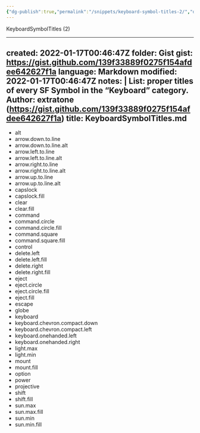 ```yaml
---
{"dg-publish":true,"permalink":"/snippets/keyboard-symbol-titles-2/","dgHomeLink":true,"dgPassFrontmatter":false}
---
```


KeyboardSymbolTitles (2)

---
created: 2022-01-17T00:46:47Z
folder: Gist
gist: https://gist.github.com/139f33889f0275f154afdee642627f1a
language: Markdown
modified: 2022-01-17T00:46:47Z
notes: |
    List: proper titles of every SF Symbol in the “Keyboard” category.
    Author: extratone (https://gist.github.com/139f33889f0275f154afdee642627f1a)
title: KeyboardSymbolTitles.md
---

- alt
- arrow.down.to.line
- arrow.down.to.line.alt
- arrow.left.to.line
- arrow.left.to.line.alt
- arrow.right.to.line
- arrow.right.to.line.alt
- arrow.up.to.line
- arrow.up.to.line.alt
- capslock
- capslock.fill
- clear
- clear.fill
- command
- command.circle
- command.circle.fill
- command.square
- command.square.fill
- control
- delete.left
- delete.left.fill
- delete.right
- delete.right.fill
- eject
- eject.circle
- eject.circle.fill
- eject.fill
- escape
- globe
- keyboard
- keyboard.chevron.compact.down
- keyboard.chevron.compact.left
- keyboard.onehanded.left
- keyboard.onehanded.right
- light.max
- light.min
- mount
- mount.fill
- option
- power
- projective
- shift
- shift.fill
- sun.max
- sun.max.fill
- sun.min
- sun.min.fill